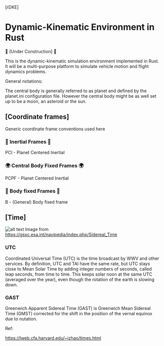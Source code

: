 [rDKE]

# Dynamic-Kinematic Environment in Rust

:construction: [Under Construction] :construction:

This is the dynamic-kinematic simulation environment implemented in Rust. It 
will be a multi-purpose platform to simulate vehicle motion and flight dynamics 
problems. 

General notations:

The central body is generally referred to as planet and defined by the planet.ini
configuration file. However the central body might be as well set up to be a moon, 
an asteroid or the sun. 

## [Coordinate frames]

Generic coordinate frame conventions used here

### :milky_way: Inertial Frames :milky_way:

PCI - Planet Centered Inertial

### :earth_africa: Central Body Fixed Frames :earth_africa:

PCPF - Planet Centered Inertial

### :rocket: Body fixed Frames :rocket:

B - (General) Body fixed frame

## [Time]

![alt text](https://github.com/maxxonair/rDke/tree/development/assets/images/Sidereail_Time?raw=true)
Image from https://gssc.esa.int/navipedia/index.php/Sidereal_Time

### UTC

Coordinated Universal Time (UTC) is the time broadcast by WWV and other services. By definition, UTC and TAI have the same rate, but UTC stays close to Mean Solar Time by adding integer numbers of seconds, called leap seconds, from time to time. This keeps solar noon at the same UTC (averaged over the year), even though the rotation of the earth is slowing down.

### GAST

Greenwich Apparent Sidereal Time (GAST) is Greenwich Mean Sidereal Time (GMST) corrected for the shift in the position of the vernal equinox due to nutation.

Ref:

https://lweb.cfa.harvard.edu/~jzhao/times.html 